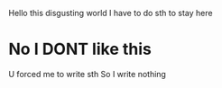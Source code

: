 Hello this disgusting world
I have to do sth to stay here
# No I DONT like this
U forced me to write sth
So I write nothing
